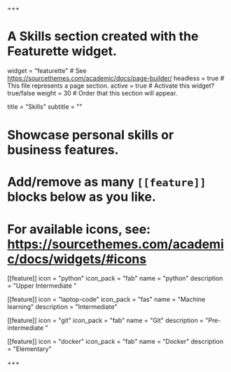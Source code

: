 +++
# A Skills section created with the Featurette widget.
widget = "featurette"  # See https://sourcethemes.com/academic/docs/page-builder/
headless = true  # This file represents a page section.
active = true  # Activate this widget? true/false
weight = 30  # Order that this section will appear.

title = "Skills"
subtitle = ""

# Showcase personal skills or business features.
# 
# Add/remove as many `[[feature]]` blocks below as you like.
# 
# For available icons, see: https://sourcethemes.com/academic/docs/widgets/#icons

[[feature]]
  icon = "python"
  icon_pack = "fab"
  name = "python"
  description = "Upper Intermediate	" 
  
[[feature]]
  icon = "laptop-code"
  icon_pack = "fas"
  name = "Machine learning"
  description = "Intermediate"

[[feature]]
  icon = "git"
  icon_pack = "fab"
  name = "Git"
  description = "Pre-intermediate	"

[[feature]]
  icon = "docker"
  icon_pack = "fab"
  name = "Docker"
  description = "Elementary" 

+++
